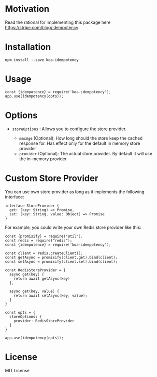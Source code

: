 Motivation
===
Read the rational for implementing this package here https://stripe.com/blog/idempotency

Installation
===

`npm install --save koa-idempotency`

Usage
===

```
const {idempotence} = require('koa-idempotency');
app.use(idempotency(opts));
```

Options
===

- `storeOptions` : Allows you to configure the store provider.

  - `maxAge` (Optional): How long should the store keep the cached response for. Has effect only for the default in memory store provider
  - `provider` (Optional): The  actual store provider. By default it will use the in-memory provider


Custom Store Provider
===

You can use own store provider as long as it implements the following interface:

```
interface StoreProvider {
  get: (key: String) => Promise,
  set: (key: String, value: Object) => Promise
}
```

For example, you could write your own Redis store provider like this:

```
const {promisify} = require("util");
const redis = require("redis");
const {idempotence} = require('koa-idempotency');

const client = redis.createClient();
const getAsync = promisify(client.get).bind(client);
const setAsync = promisify(client.set).bind(client);

const RedisStoreProvider = {
  async get(key) {
    return await getAsync(key)
  },

  async get(key, value) {
    return await setAsync(key, value);
  }
}

const opts = {
  storeOptions: {
    provider: RedisStoreProvider
  }
}

app.use(idempotency(opts));
```


License
===
MIT License
